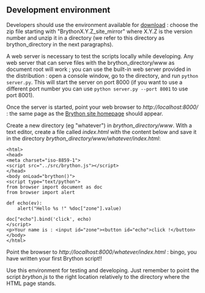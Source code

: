 Development environment
-----------------------

Developers should use the environment available for 
[download](https://github.com/brython-dev/brython/releases) : choose the zip 
file starting with "BrythonX.Y.Z\_site\_mirror" where X.Y.Z is the 
version number and unzip it in a directory (we refer to this directory as brython_directory in the next paragraphs).

A web server is necessary to test the scripts locally while developing. Any web 
server that can serve files with the brython_directory/www as document root will 
work ; you can use the built-in web server provided in the distribution : open 
a console window, go to the directory, and run `python server.py`. This will 
start the server on port 8000 (if you want to use a different port number you can use
`python server.py --port 8001` to use port 8001).

Once the server is started, point your web browser to _http://localhost:8000/_ :
the same page as the [Brython site homepage](http://www.brython.info) should
appear.

Create a new directory (eg "whatever") in _brython_directory/www_. With a text 
editor, create a file called _index.html_ with the content below and save it in 
the directory _brython_directory/www/whatever/index.html_:

    <html>
    <head>
    <meta charset="iso-8859-1">
    <script src="../src/brython.js"></script>
    </head>
    <body onLoad="brython()">
    <script type="text/python">
    from browser import document as doc
    from browser import alert
    
    def echo(ev):
        alert("Hello %s !" %doc["zone"].value)
    
    doc["echo"].bind('click', echo)
    </script>
    <p>Your name is : <input id="zone"><button id="echo">click !</button>
    </body>
    </html>


Point the browser to _http://localhost:8000/whatever/index.html_ : bingo, you have 
written your first Brython script!!

Use this environment for testing and developing. Just remember to point the 
script _brython.js_ to the right location relatively to the directory where the 
HTML page stands.

